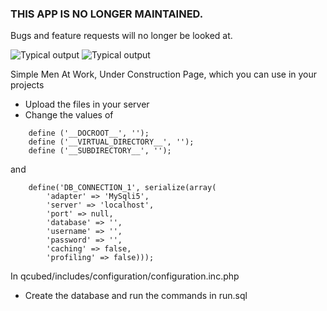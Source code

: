 ### THIS APP IS NO LONGER MAINTAINED.
Bugs and feature requests will no longer be looked at.

![Typical output](https://raw.github.com/uniquerockrz/rockstarter/master/screen1.png)
![Typical output](https://raw.github.com/uniquerockrz/rockstarter/master/screen2.png)

Simple Men At Work, Under Construction Page, which you can use in your projects

* Upload the files in your server
* Change the values of 

```
    define ('__DOCROOT__', '');
    define ('__VIRTUAL_DIRECTORY__', '');
    define ('__SUBDIRECTORY__', '');
```
and

```
    define('DB_CONNECTION_1', serialize(array(
	    'adapter' => 'MySqli5',
		'server' => 'localhost',
		'port' => null,
		'database' => '',
		'username' => '',
		'password' => '',
		'caching' => false,
		'profiling' => false)));
```
In qcubed/includes/configuration/configuration.inc.php

* Create the database and run the commands in run.sql